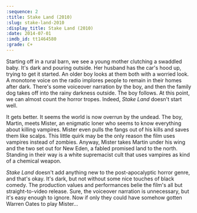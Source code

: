 ```yaml
---
:sequence: 2
:title: Stake Land (2010)
:slug: stake-land-2010
:display_title: Stake Land (2010)
:date: 2014-07-01
:imdb_id: tt1464580
:grade: C+
---
```


Starting off in a rural barn, we see a young mother clutching a swaddled baby. It's dark and pouring outside. Her husband has the car's hood up, trying to get it started. An older boy looks at them both with a worried look. A monotone voice on the radio implores people to remain in their homes after dark. There's some voiceover narration by the boy, and then the family dog takes off into the rainy darkness outside. The boy follows. At this point, we can almost count the horror tropes. Indeed, _Stake Land_ doesn't start well.

It gets better. It seems the world is now overrun by the undead. The boy, Martin, meets Mister, an enigmatic loner who seems to know everything about killing vampires. Mister even pulls the fangs out of his kills and saves them like scalps. This little quirk may be the only reason the film uses vampires instead of zombies. Anyway, Mister takes Martin under his wing and the two set out for New Eden, a fabled promised land to the north. Standing in their way is a white supremacist cult that uses vampires as kind of a chemical weapon.

_Stake Land_ doesn't add anything new to the post-apocalyptic horror genre, and that's okay. It's dark, but not without some nice touches of black comedy. The production values and performances belie the film's all but straight-to-video release. Sure, the voiceover narration is unnecessary, but it's easy enough to ignore. Now if only they could have somehow gotten Warren Oates to play Mister...